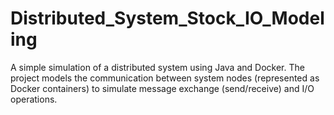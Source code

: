 # Distributed_System_Stock_IO_Modeling
A simple simulation of a distributed system using Java and Docker. The project models the communication between system nodes (represented as Docker containers) to simulate message exchange (send/receive) and I/O operations. 
